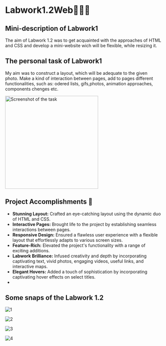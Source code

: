 # Labwork1.2Web👩🏽‍💻
## Mini-description of Labwork1
The aim of Labwork 1.2 was to get acquainted with the approaches of HTML and CSS and develop a mini-website wich will be flexible, while resizing it.
## The personal task of Labwork1
My aim was to construct a layout, which will be adequate to the given photo. Make a kind of interaction between pages, add to pages different functionalities, such as: odered lists, gifs,photos, animation approaches, components chenges etc.
<p align="left">
  <img src="https://i.imgur.com/yAlXNlF.png" alt="Screenshot of the task" width="300" />
</p>

## Project Accomplishments 🚀

- **Stunning Layout:** Crafted an eye-catching layout using the dynamic duo of HTML and CSS.
- **Interactive Pages:** Brought life to the project by establishing seamless interactions between pages.
- **Responsive Design:** Ensured a flawless user experience with a flexible layout that effortlessly adapts to various screen sizes.
- **Feature-Rich:** Elevated the project's functionality with a range of exciting additions.
- **Labwork Brilliance:** Infused creativity and depth by incorporating captivating text, vivid photos, engaging videos, useful links, and interactive maps.
- **Elegant Hovers:** Added a touch of sophistication by incorporating captivating hover effects on select titles.
- 
## Some snaps of the Labwork 1.2
![1](<img width="1193" alt="Screenshot 2023-09-16 at 23 32 31" src="https://github.com/Uliana200407/Labwork1.2Web/assets/114984015/1e3184f7-ef49-4541-8d2f-e5663333a247">)

![2](<img width="1440" alt="Screenshot 2023-09-16 at 23 33 20" src="https://github.com/Uliana200407/Labwork1.2Web/assets/114984015/173e3a54-49eb-4dde-b1a9-50999a7bdd92">)

![3](<img width="1440" alt="Screenshot 2023-09-16 at 23 33 06" src="https://github.com/Uliana200407/Labwork1.2Web/assets/114984015/b04959a2-0187-4da2-88b1-956d6163edaa">)

![4](<img width="1440" alt="Screenshot 2023-09-16 at 23 33 36" src="https://github.com/Uliana200407/Labwork1.2Web/assets/114984015/00867486-27c8-42f2-ba76-7d39729a0a03">)

